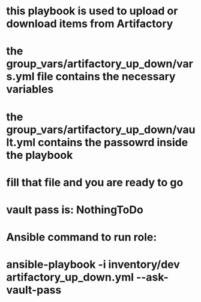 # this playbook is used to upload or download items from Artifactory
# the group_vars/artifactory_up_down/vars.yml file contains the necessary variables
# the group_vars/artifactory_up_down/vault.yml contains the passowrd inside the playbook
# fill that file and you are ready to go
#
# vault pass is: NothingToDo
# Ansible command to run role:
# ansible-playbook -i inventory/dev artifactory_up_down.yml --ask-vault-pass
